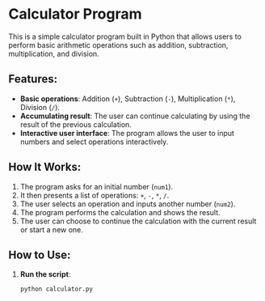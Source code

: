 # Calculator Program

This is a simple calculator program built in Python that allows users to perform basic arithmetic operations such as addition, subtraction, multiplication, and division.

## Features:
- **Basic operations**: Addition (`+`), Subtraction (`-`), Multiplication (`*`), Division (`/`).
- **Accumulating result**: The user can continue calculating by using the result of the previous calculation.
- **Interactive user interface**: The program allows the user to input numbers and select operations interactively.

## How It Works:
1. The program asks for an initial number (`num1`).
2. It then presents a list of operations: `+`, `-`, `*`, `/`.
3. The user selects an operation and inputs another number (`num2`).
4. The program performs the calculation and shows the result.
5. The user can choose to continue the calculation with the current result or start a new one.

## How to Use:
1. **Run the script**:
   ```bash
   python calculator.py


  




